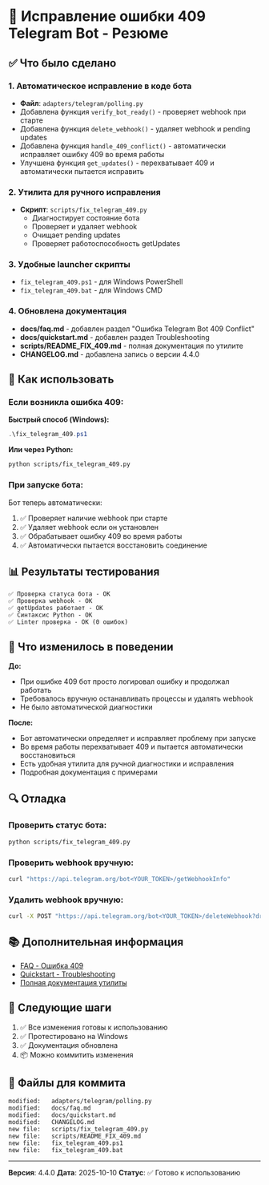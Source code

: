 # 🔧 Исправление ошибки 409 Telegram Bot - Резюме

## ✅ Что было сделано

### 1. Автоматическое исправление в коде бота
- **Файл**: `adapters/telegram/polling.py`
- Добавлена функция `verify_bot_ready()` - проверяет webhook при старте
- Добавлена функция `delete_webhook()` - удаляет webhook и pending updates
- Добавлена функция `handle_409_conflict()` - автоматически исправляет ошибку 409 во время работы
- Улучшена функция `get_updates()` - перехватывает 409 и автоматически пытается исправить

### 2. Утилита для ручного исправления
- **Скрипт**: `scripts/fix_telegram_409.py`
  - Диагностирует состояние бота
  - Проверяет и удаляет webhook
  - Очищает pending updates
  - Проверяет работоспособность getUpdates

### 3. Удобные launcher скрипты
- `fix_telegram_409.ps1` - для Windows PowerShell
- `fix_telegram_409.bat` - для Windows CMD

### 4. Обновлена документация
- **docs/faq.md** - добавлен раздел "Ошибка Telegram Bot 409 Conflict"
- **docs/quickstart.md** - добавлен раздел Troubleshooting
- **scripts/README_FIX_409.md** - полная документация по утилите
- **CHANGELOG.md** - добавлена запись о версии 4.4.0

## 🚀 Как использовать

### Если возникла ошибка 409:

**Быстрый способ (Windows):**
```powershell
.\fix_telegram_409.ps1
```

**Или через Python:**
```bash
python scripts/fix_telegram_409.py
```

### При запуске бота:
Бот теперь автоматически:
1. ✅ Проверяет наличие webhook при старте
2. ✅ Удаляет webhook если он установлен
3. ✅ Обрабатывает ошибку 409 во время работы
4. ✅ Автоматически пытается восстановить соединение

## 📊 Результаты тестирования

```
✅ Проверка статуса бота - OK
✅ Проверка webhook - OK
✅ getUpdates работает - OK
✅ Синтаксис Python - OK
✅ Linter проверка - OK (0 ошибок)
```

## 📝 Что изменилось в поведении

**До:**
- При ошибке 409 бот просто логировал ошибку и продолжал работать
- Требовалось вручную останавливать процессы и удалять webhook
- Не было автоматической диагностики

**После:**
- Бот автоматически определяет и исправляет проблему при запуске
- Во время работы перехватывает 409 и пытается автоматически восстановиться
- Есть удобная утилита для ручной диагностики и исправления
- Подробная документация с примерами

## 🔍 Отладка

### Проверить статус бота:
```bash
python scripts/fix_telegram_409.py
```

### Проверить webhook вручную:
```bash
curl "https://api.telegram.org/bot<YOUR_TOKEN>/getWebhookInfo"
```

### Удалить webhook вручную:
```bash
curl -X POST "https://api.telegram.org/bot<YOUR_TOKEN>/deleteWebhook?drop_pending_updates=true"
```

## 📚 Дополнительная информация

- [FAQ - Ошибка 409](docs/faq.md#ошибка-telegram-bot-409-conflict)
- [Quickstart - Troubleshooting](docs/quickstart.md#troubleshooting)
- [Полная документация утилиты](scripts/README_FIX_409.md)

## 🎯 Следующие шаги

1. ✅ Все изменения готовы к использованию
2. ✅ Протестировано на Windows
3. ✅ Документация обновлена
4. 📦 Можно коммитить изменения

## 💾 Файлы для коммита

```
modified:   adapters/telegram/polling.py
modified:   docs/faq.md
modified:   docs/quickstart.md
modified:   CHANGELOG.md
new file:   scripts/fix_telegram_409.py
new file:   scripts/README_FIX_409.md
new file:   fix_telegram_409.ps1
new file:   fix_telegram_409.bat
```

---

**Версия**: 4.4.0
**Дата**: 2025-10-10
**Статус**: ✅ Готово к использованию
